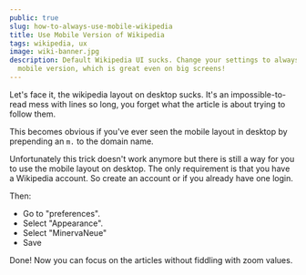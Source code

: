 ```yaml
---
public: true
slug: how-to-always-use-mobile-wikipedia
title: Use Mobile Version of Wikipedia
tags: wikipedia, ux
image: wiki-banner.jpg
description: Default Wikipedia UI sucks. Change your settings to always see the
  mobile version, which is great even on big screens!
---
```


Let's face it, the wikipedia layout on desktop sucks. It's an impossible-to-read mess with lines so long, you forget
what the article is about trying to follow them.

<dynamic-image filename="media/articles/wiki-normal.jpg" title="They're really trying to save some vertical real estate"></dynamic-image>

This becomes obvious if you've ever seen the mobile layout in desktop 
by prepending an `m.` to the domain name.

<dynamic-image filename="media/articles/wiki-nice.jpg" title=""></dynamic-image>

Unfortunately this trick doesn't work anymore but there is still a way for you to use the mobile layout on desktop. The only
requirement is that you have a Wikipedia account. So create an account or if you already have one login. 

Then: 
- Go to "preferences".
- Select "Appearance".
- Select "MinervaNeue"
- Save


Done! Now you can focus on the articles without fiddling with zoom values.